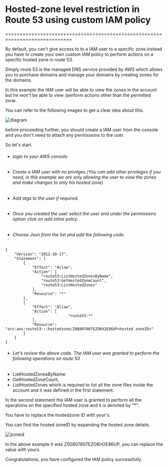 # Hosted-zone level restriction in Route 53 using custom IAM policy
=============================================================================

 By default, you can't give access to to a IAM user to a specific zone.instead you have to create your own custom IAM policy to perform actions on a specific hosted zone in route 53.
 
 Simply route 53 is the managed DNS service provided by AWS which allows you to purchase domains and manage your domains by creating zones for the domains.
 
 In this example the IAM user will be able to view the zones in the account but he won't be able to view /perform actions other than the permitted zone.
 
 You can refer to the following images to get a clear idea about this.
 
 
![diagram](https://user-images.githubusercontent.com/61390678/208521467-7b3dcd56-21eb-4e94-ae5f-ff81b2204fc4.png)


 
 before proceeding further, you should create a IAM user from the console and you don't need to attach any permissions to the user.
 
 So let's start.
 
 
- ###### login to your AWS console.
- ###### Create a IAM user with no privilges,(You can add other privileges if you need, in this example we are only allowing the user to view the zones and make changes to only his hosted zone)
- ###### Add  atgs to the user if required.
- ###### Once you created the user select the user and under the permissions option click on add inline polcy.
- ###### Choose Json from the list and add the following code.
```
{
    "Version": "2012-10-17",
    "Statement": [
        {
            "Effect": "Allow",
            "Action": [
                "route53:ListHostedZonesByName",
                "route53:GetHostedZoneCount",
                "route53:ListHostedZones"
            ],
            "Resource": "*"
        },
        {
            "Effect": "Allow",
            "Action": [
                            "route53:*"
            ],
            "Resource": "arn:aws:route53:::hostedzone/Z00807807EZOKH2E86UP<hosted zoneID>"
        }
    ]
}
```
-  ###### Let's review the above code. The IAM user was granted to perform the following operations on route 53
-  ListHostedZonesByName
-  GetHostedZoneCount,
-  ListHostedZones 
  which is required to list all the zone files inside the account and it was defined in the first statement.

In the second statement the IAM user is granted to perform all the operations on the specified hosted zone and it is denoted by  "*".

You have to replace the hostedzone ID with your's.

You can find the hosted zoneID by expanding the hosted zone details.


![zoneid](https://user-images.githubusercontent.com/61390678/208522588-b116ca36-5355-4688-b21e-502aa4a72ea6.png)


In the above example it was Z00807807EZOKH2E86UP, you can replace the value with yours.


Congratulations, you have configured the IAM policy successfully.
